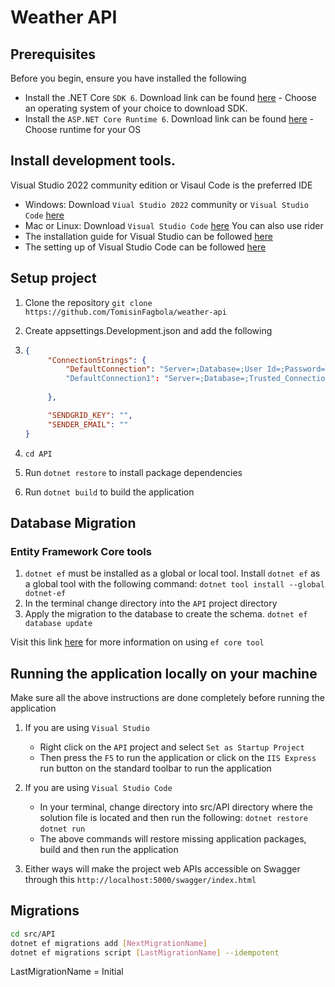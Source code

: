 # Weather API

## Prerequisites
Before you begin, ensure you have installed the following
* Install the .NET Core `SDK 6`. Download link can be found [here](https://docs.microsoft.com/en-us/dotnet/core/install/sdk?pivots=os-windows) - Choose an operating system of your choice to download SDK.
* Install the `ASP.NET Core Runtime 6`. Download link can be found [here](https://dotnet.microsoft.com/download/dotnet-core) - Choose runtime for your OS

## Install development tools. 
Visual Studio 2022 community edition or Visaul Code is the preferred IDE
* Windows: Download `Viual Studio 2022` community or `Visual Studio Code` [here](https://visualstudio.microsoft.com/downloads/?utm_medium=microsoft&utm_source=docs.microsoft.com&utm_campaign=button+cta&utm_content=download+vs2019)
* Mac or Linux: Download `Visual Studio Code` [here](https://visualstudio.microsoft.com/downloads/?utm_medium=microsoft&utm_source=docs.microsoft.com&utm_campaign=button+cta&utm_content=download+vs2019) You can also use rider
* The installation guide for Visual Studio can be followed [here](https://docs.microsoft.com/en-us/visualstudio/install/install-visual-studio?view=vs-2019)
* The setting up of Visual Studio Code can be followed [here](https://docs.microsoft.com/en-us/visualstudio/install/install-visual-studio?view=vs-2019)


## Setup project

1. Clone the repository
	`git clone https://github.com/TomisinFagbola/weather-api`
2. Create appsettings.Development.json and add the following 
3. 
   ```json
   {
        "ConnectionStrings": {
            "DefaultConnection": "Server=;Database=;User Id=;Password=;" 
            "DefaultConnection1": "Server=;Database=;Trusted_Connection=True;" 
            
        },
   
        "SENDGRID_KEY": "", 
        "SENDER_EMAIL": "" 
   }
   ```

4. `cd API`
5. Run `dotnet restore` to install package dependencies
6. Run `dotnet build` to build the application


## Database Migration
### Entity Framework Core tools
1.  `dotnet ef` must be installed as a global or local tool. Install `dotnet ef` as a global tool with the following command:
    `dotnet tool install --global dotnet-ef`
2. In the terminal change directory into the `API` project directory
3. Apply the migration to the database to create the schema.
    `dotnet ef database update`

Visit this link [here](https://docs.microsoft.com/en-us/ef/core/managing-schemas/migrations/?tabs=dotnet-core-cli) for more information on using `ef core tool`

## Running the application locally on your machine
Make sure all the above instructions are done completely before running the application
1. If you are using `Visual Studio`
    * Right click on the `API` project and select `Set as Startup Project`
    * Then press the `F5` to run the application or click on the `IIS Express` run button on the standard toolbar to run the application

2. If you are using `Visual Studio Code`
    * In your terminal, change directory into src/API directory where the solution file is located and then run the following: 
        `dotnet restore`
        `dotnet run`
    * The above commands will restore missing application packages, build and then run the application
3. Either ways will make the project web APIs accessible on Swagger through this `http://localhost:5000/swagger/index.html`

## Migrations 
```bash
cd src/API
dotnet ef migrations add [NextMigrationName]
dotnet ef migrations script [LastMigrationName] --idempotent
```

LastMigrationName = Initial
